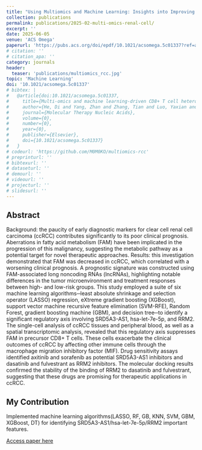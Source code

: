 ```yaml
---
title: "Using Multiomics and Machine Learning: Insights into Improving the Outcomes of Clear Cell Renal Cell Carcinoma via SRD5A3-AS1/hsa-let-7e-5p/RRM2 Axis"
collection: publications
permalink: publications/2025-02-multi-omics-renal-cell/
excerpt: ''
date: 2025-06-05
venue: 'ACS Omega'
paperurl: 'https://pubs.acs.org/doi/epdf/10.1021/acsomega.5c01337?ref=article_openPDF'
# citation: ''
# citation_apa: ''
category: journals
header:
  teaser: 'publications/multiomics_rcc.jpg'
topic: 'Machine Learning'
doi: '10.1021/acsomega.5c01337'
# bibtex: |
#   @article{doi:10.1021/acsomega.5c01337,
#     title={Multi-omics and machine learning-driven CD8+ T cell heterogeneity score for head and neck squamous cell carcinoma},
#     author={He, Di and Yang, Zhan and Zhang, Tian and Luo, Yaxian and Peng, Lianjie and Yan, Jiatao and Qiu, Tao and Zhang, Jingyu and Qin, Luying and Liu, Zhichao and others},
#     journal={Molecular Therapy Nucleic Acids},
#     volume={0},
#     number={0},
#     year={0},
#     publisher={Elsevier},
#     doi={10.1021/acsomega.5c01337}
#   } 
# codeurl: 'https://github.com/M0M0KO/multiomics-rcc'
# preprinturl: ''
# bibtexurl: ''
# dataseturl: ''
# demourl: ''
# videourl: ''
# projecturl: ''
# slidesurl: ''
---
```


## Abstract

Background: the paucity of early diagnostic markers for clear cell renal cell carcinoma (ccRCC) contributes significantly to its poor clinical prognosis. Aberrations in fatty acid metabolism (FAM) have been implicated in the progression of this malignancy, suggesting the metabolic pathway as a potential target for novel therapeutic approaches. Results: this investigation demonstrated that FAM was decreased in ccRCC, which correlated with a worsening clinical prognosis. A prognostic signature was constructed using FAM-associated long noncoding RNAs (lncRNAs), highlighting notable differences in the tumor microenvironment and treatment responses between high- and low-risk groups. This study employed a suite of six machine learning algorithms─least absolute shrinkage and selection operator (LASSO) regression, eXtreme gradient boosting (XGBoost), support vector machine recursive feature elimination (SVM-RFE), Random Forest, gradient boosting machine (GBM), and decision tree─to identify a significant regulatory axis involving SRD5A3-AS1, hsa-let-7e-5p, and RRM2. The single-cell analysis of ccRCC tissues and peripheral blood, as well as a spatial transcriptomic analysis, revealed that this regulatory axis suppresses FAM in precursor CD8+ T cells. These cells exacerbate the clinical outcomes of ccRCC by affecting other immune cells through the macrophage migration inhibitory factor (MIF). Drug sensitivity assays identified axitinib and sorafenib as potential SRD5A3-AS1 inhibitors and dasatinib and fulvestrant as RRM2 inhibitors. The molecular docking results confirmed the stability of the binding of RRM2 to dasatinib and fulvestrant, suggesting that these drugs are promising for therapeutic applications in ccRCC.

## My Contribution

Implemented machine learning algorithms(LASSO, RF, GB, KNN, SVM, GBM, XGBoost, DT) for identifying SRD5A3-AS1/hsa-let-7e-5p/RRM2 important features.

[Access paper here](https://doi.org/10.1021/acsomega.5c01337) 